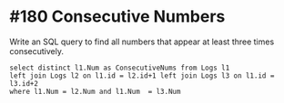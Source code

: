 # \#180 Consecutive Numbers

Write an SQL query to find all numbers that appear at least three times consecutively.

```text
select distinct l1.Num as ConsecutiveNums from Logs l1 
left join Logs l2 on l1.id = l2.id+1 left join Logs l3 on l1.id = l3.id+2
where l1.Num = l2.Num and l1.Num  = l3.Num
```

